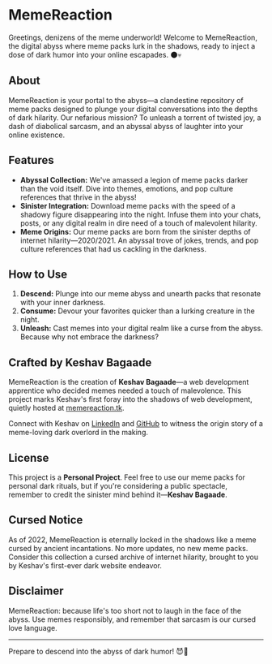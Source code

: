# MemeReaction

Greetings, denizens of the meme underworld! Welcome to MemeReaction, the digital abyss where meme packs lurk in the shadows, ready to inject a dose of dark humor into your online escapades. 🌑💀

## About

MemeReaction is your portal to the abyss—a clandestine repository of meme packs designed to plunge your digital conversations into the depths of dark hilarity. Our nefarious mission? To unleash a torrent of twisted joy, a dash of diabolical sarcasm, and an abyssal abyss of laughter into your online existence.

## Features

- **Abyssal Collection:** We've amassed a legion of meme packs darker than the void itself. Dive into themes, emotions, and pop culture references that thrive in the abyss!
- **Sinister Integration:** Download meme packs with the speed of a shadowy figure disappearing into the night. Infuse them into your chats, posts, or any digital realm in dire need of a touch of malevolent hilarity.
- **Meme Origins:** Our meme packs are born from the sinister depths of internet hilarity—2020/2021. An abyssal trove of jokes, trends, and pop culture references that had us cackling in the darkness.

## How to Use

1. **Descend:** Plunge into our meme abyss and unearth packs that resonate with your inner darkness.
2. **Consume:** Devour your favorites quicker than a lurking creature in the night.
3. **Unleash:** Cast memes into your digital realm like a curse from the abyss. Because why not embrace the darkness?

## Crafted by Keshav Bagaade

MemeReaction is the creation of **Keshav Bagaade**—a web development apprentice who decided memes needed a touch of malevolence. This project marks Keshav's first foray into the shadows of web development, quietly hosted at [memereaction.tk](https://memereaction.tk).

Connect with Keshav on [LinkedIn](https://www.linkedin.com/in/kshvbgde/) and [GitHub](https://github.com/keshav-exe) to witness the origin story of a meme-loving dark overlord in the making.

## License

This project is a **Personal Project**. Feel free to use our meme packs for personal dark rituals, but if you're considering a public spectacle, remember to credit the sinister mind behind it—**Keshav Bagaade**.

## Cursed Notice

As of 2022, MemeReaction is eternally locked in the shadows like a meme cursed by ancient incantations. No more updates, no new meme packs. Consider this collection a cursed archive of internet hilarity, brought to you by Keshav's first-ever dark website endeavor.

## Disclaimer

MemeReaction: because life's too short not to laugh in the face of the abyss. Use memes responsibly, and remember that sarcasm is our cursed love language.

---

Prepare to descend into the abyss of dark humor! 😈🌌
